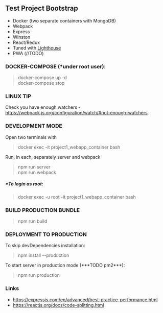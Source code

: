 ## Test Project Bootstrap

- Docker (two separate containers with MongoDB)
- Webpack
- Express
- Winston
- React/Redux
- Tuned with [Lighthouse](https://developers.google.com/web/tools/lighthouse)
- PWA (//TODO)

### DOCKER-COMPOSE (\*under root user):

> docker-compose up -d  
> docker-compose stop

### LINUX TIP

Check you have enough watchers - https://webpack.js.org/configuration/watch/#not-enough-watchers.

### DEVELOPMENT MODE

Open two terminals with

> docker exec -it project1_webapp_container bash

Run, in each, separately server and webpack

> npm run server  
> npm run webpack

##### \*To login as root:

> docker exec -u root -it project1_webapp_container bash

### BUILD PRODUCTION BUNDLE

> npm run build

### DEPLOYMENT TO PRODUCTION

To skip devDependencies installation:

> npm install --production

To start server in production mode (\*\*\*TODO pm2\*\*\*):

> npm run production

### Links

- https://expressjs.com/en/advanced/best-practice-performance.html
- https://reactjs.org/docs/code-splitting.html
